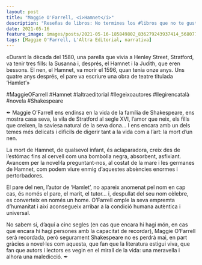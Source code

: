```yaml
---
layout: post
title: "Maggie O'Farrell, <i>Hamnet</i>"
description: "Reseñas de libros: No termines los #libros que no te gustan. I els #llibres que t'agraden llegeix-los tants cops com calgui."
date: 2021-05-16
feature_image: images/posts/2021-05-16-185849802_836279243937414_568077001888373708_n_17898977869998832.jpg
tags: [Maggie O'Farrell, L'Altra Editorial, narrativa]
---
```


«Durant la dècada del 1580, una parella que vivia a Henley Street, Stratford, va tenir tres fills: la Susanna i, després, el Hamnet i la Judith, que eren bessons. El nen, el Hamnet, va morir el 1596, quan tenia onze anys. Uns quatre anys després, el pare va escriure una obra de teatre titulada ‘Hamlet’»
<!--more-->

#MaggieOFarrell #Hamnet #laltraeditorial #llegeixoautores #llegirencatalà #novela #Shakespeare

✒ Maggie O’Farrell ens endinsa en la vida de la família de Shakespeare, ens mostra casa seva, la vila de Stratford al segle XVI, l’amor que neix, els fills que creixen, la saviesa natural de la seva dona... I ens encara amb un dels temes més delicats i difícils de digerir tant a la vida com a l’art: la mort d’un nen. 

La mort de Hamnet, de qualsevol infant, és aclaparadora, creix des de l’estómac fins al cervell com una bombolla negra, absorbent, asfixiant. Avancem per la novel·la preguntant-nos, al costat de la mare i les germanes de Hamnet, com podem viure enmig d’aquestes absències enormes i pertorbadores. 

El pare del nen, l’autor de ‘Hamlet’, no apareix anomenat pel nom en cap cas, és només el pare, el marit, el tutor... i, despullat del seu nom cèlebre, es converteix en només un home. O’Farrell omple la seva empremta d’humanitat i així aconsegueix arribar a la condició humana autèntica i universal.

No sabem si, d’aquí a cinc segles (en cas que encara hi hagi món, en cas que encara hi hagi persones amb la capacitat de recordar), Maggie O’Farrell serà recordada, però segurament Shakespeare no es perdrà mai, en part gràcies a novel·les com aquesta, que fan que la literatura estigui viva, que fan que autors i lectors es vegin en el mirall de la vida: una meravella i alhora una maledicció. ✒

